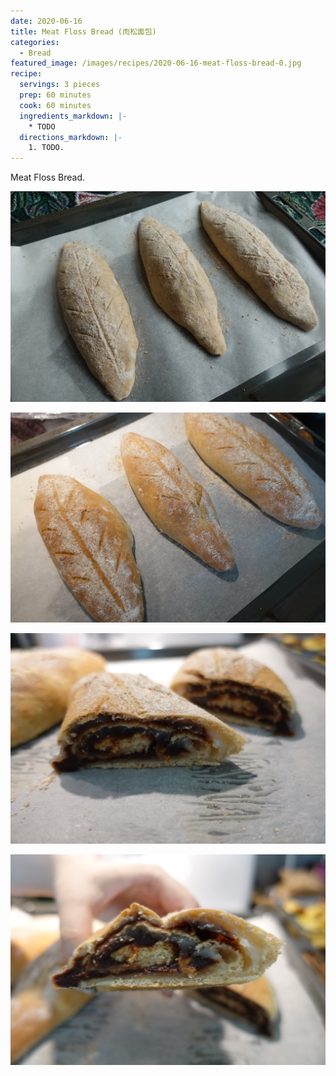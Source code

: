 ```yaml
---
date: 2020-06-16
title: Meat Floss Bread (肉松面包)
categories:
  - Bread
featured_image: /images/recipes/2020-06-16-meat-floss-bread-0.jpg
recipe:
  servings: 3 pieces
  prep: 60 minutes
  cook: 60 minutes
  ingredients_markdown: |-
    * TODO
  directions_markdown: |-
    1. TODO.
---
```

Meat Floss Bread.

![pic](/images/recipes/2020-06-16-meat-floss-bread-1.jpg)

![pic](/images/recipes/2020-06-16-meat-floss-bread-2.jpg)

![pic](/images/recipes/2020-06-16-meat-floss-bread-3.jpg)

![pic](/images/recipes/2020-06-16-meat-floss-bread-4.jpg)